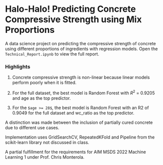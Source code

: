 # Halo-Halo! Predicting Concrete Compressive Strength using Mix Proportions

A data science project on predicting the compressive strength of concrete using different proportions of ingredients with regression models. Open the `Technical_Report.ipynb` to view the full report.

### Highlights
1. Concrete compressive strength is non-linear because linear models perform poorly when it is fitted.

2. For the full dataset, the best model is Random Forest with $R$<sup>2</sup> = 0.9205 and age as the top predictor.

3. For the `$age >= 28$`, the best model is Random Forest with an R2 of 0.9049 for the full dataset and wc_ratio as the top predictor.

A distinction was made between the inclusion of partially cured concrete due to different use cases.

Implementation uses GridSearchCV, RepeatedKFold and Pipeline from the scikit-learn library not discussed in class.


A partial fulfillment for the requirements for AIM MSDS 2022 Machine Learning 1 under Prof. Chris Monterola.
